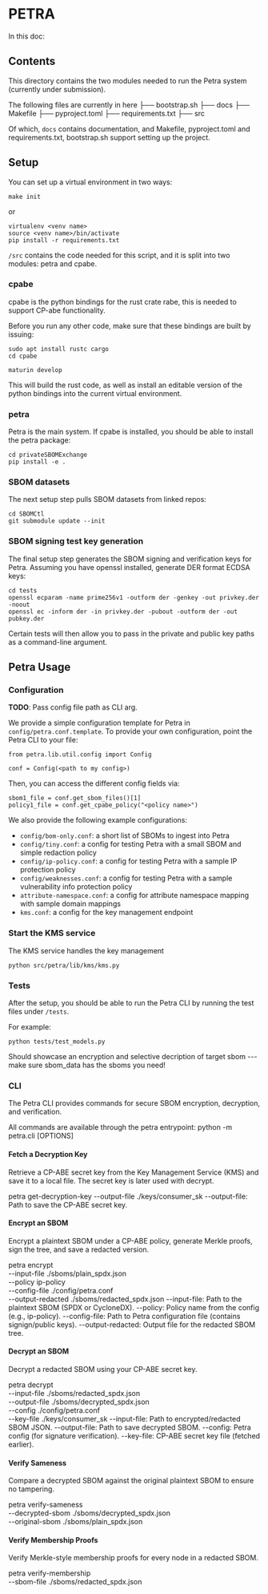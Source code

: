 # PETRA

In this doc:

[Dir contents]: #contents
[Petra setup]: #setup
[Using Petra]: #petra-usage

## Contents

This directory contains the two modules needed to run the Petra system (currently under submission).

The following files are currently in here
├── bootstrap.sh
├── docs
├── Makefile
├── pyproject.toml
├── requirements.txt
├── src

Of which, `docs` contains documentation, and Makefile, pyproject.toml and
requirements.txt, bootstrap.sh support setting up the project.

## Setup

You can set up a virtual environment in two ways:

```
make init
```

or

```
virtualenv <venv name>
source <venv name>/bin/activate
pip install -r requirements.txt
```

`/src` contains the code needed for this script, and it is split into two modules: petra and cpabe.

### cpabe

cpabe is the python bindings for the rust crate rabe, this is needed to support CP-abe functionality.

Before you run any other code, make sure that these bindings are built by issuing:

```
sudo apt install rustc cargo
cd cpabe

maturin develop
```

This will build the rust code, as well as install an editable version of the
python bindings into the current virtual environment.

### petra

Petra is the main system. If cpabe is installed, you should be able to
install the petra package:

```
cd privateSBOMExchange
pip install -e .
```

### SBOM datasets

The next setup step pulls SBOM datasets from linked repos:

```
cd SBOMCtl
git submodule update --init
```

### SBOM signing test key generation

The final setup step generates the SBOM signing and verification keys for
Petra. Assuming you have openssl installed, generate DER format ECDSA keys:

```
cd tests
openssl ecparam -name prime256v1 -outform der -genkey -out privkey.der -noout
openssl ec -inform der -in privkey.der -pubout -outform der -out pubkey.der
```

Certain tests will then allow you to pass in the private and public key paths as a command-line argument.

## Petra Usage

### Configuration

**TODO**: Pass config file path as CLI arg.

We provide a simple configuration template for Petra in `config/petra.conf.template`. To provide your own configuration,
point the Petra CLI to your file:

```
from petra.lib.util.config import Config

conf = Config(<path to my config>)
```

Then, you can access the different config fields via:

```
sbom1_file = conf.get_sbom_files()[1]
policy1_file = conf.get_cpabe_policy("<policy name>")
```

We also provide the following example configurations:

* `config/bom-only.conf`: a short list of SBOMs to ingest into Petra
* `config/tiny.conf`: a config for testing Petra with a small SBOM and simple redaction policy
* `config/ip-policy.conf`: a config for testing Petra with a sample IP protection policy
* `config/weaknesses.conf`: a config for testing Petra with a sample vulnerability info protection policy
* `attribute-namespace.conf`: a config for attribute namespace mapping with sample domain mappings
* `kms.conf`: a config for the key management endpoint

### Start the KMS service
The KMS service handles the key management

```
python src/petra/lib/kms/kms.py
```

### Tests

After the setup, you should be able to run the Petra CLI by running the test files under `/tests`.

For example:

```
python tests/test_models.py
```

Should showcase an encryption and selective decription of target sbom --- make
sure sbom\_data has the sboms you need!

### CLI 

The Petra CLI provides commands for secure SBOM encryption, decryption, and verification.

All commands are available through the petra entrypoint:
python -m petra.cli <command> [OPTIONS]

#### Fetch a Decryption Key

Retrieve a CP-ABE secret key from the Key Management Service (KMS) and save it to a local file.
The secret key is later used with decrypt.

petra get-decryption-key --output-file ./keys/consumer_sk
--output-file: Path to save the CP-ABE secret key.

#### Encrypt an SBOM

Encrypt a plaintext SBOM under a CP-ABE policy, generate Merkle proofs, sign the tree, and save a redacted version.

petra encrypt \
  --input-file ./sboms/plain_spdx.json \
  --policy ip-policy \
  --config-file ./config/petra.conf \
  --output-redacted ./sboms/redacted_spdx.json
--input-file: Path to the plaintext SBOM (SPDX or CycloneDX).
--policy: Policy name from the config (e.g., ip-policy).
--config-file: Path to Petra configuration file (contains signign/public keys).
--output-redacted: Output file for the redacted SBOM tree.

#### Decrypt an SBOM

Decrypt a redacted SBOM using your CP-ABE secret key.

petra decrypt \
  --input-file ./sboms/redacted_spdx.json \
  --output-file ./sboms/decrypted_spdx.json \
  --config ./config/petra.conf \
  --key-file ./keys/consumer_sk
--input-file: Path to encrypted/redacted SBOM JSON.
--output-file: Path to save decrypted SBOM.
--config: Petra config (for signature verification).
--key-file: CP-ABE secret key file (fetched earlier).

#### Verify Sameness

Compare a decrypted SBOM against the original plaintext SBOM to ensure no tampering.

petra verify-sameness \
  --decrypted-sbom ./sboms/decrypted_spdx.json \
  --original-sbom ./sboms/plain_spdx.json

#### Verify Membership Proofs

Verify Merkle-style membership proofs for every node in a redacted SBOM.

petra verify-membership \
  --sbom-file ./sboms/redacted_spdx.json

